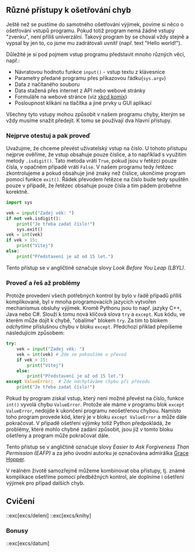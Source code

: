 ## Různé přístupy k ošetřování chyb

Ještě než se pustíme do samotného ošetřování výjimek, povíme si něco o ošetřování vstupů programu. Pokud totiž program nemá žádné vstupy "zvenku", není příliš univerzální. Takový program by se choval vždy stejně a vypsal by jen to, co jsme mu zadrátovali uvnitř (např. text "Hello world!").

Důležité je si pod pojmem vstup programu představit mnoho různých věcí, např.:

* Návratovou hodnotu funkce `input()` - vstup textu z klávesnice
* Parametry předané programu přes příkazovou řádku(`sys.argv`)
* Data z načítaného souboru
* Data stažená přes internet z API nebo webové stránky
* Formuláře na webové stránce (viz [xkcd komix](https://xkcd.com/327/))
* Posloupnost klikání na tlačítka a jiné prvky u GUI aplikací

Všechny tyto vstupy mohou způsobit v našem programu chyby, kterým se vždy musíme snažit předejít. K tomu se používají dva hlavní přístupy.

### Nejprve otestuj a pak proveď

Uvažujme, že chceme převést uživatelský vstup na číslo. U tohoto přístupu nejprve ověříme, že vstup obsahuje pouze číslice, a to například s využitím metody `.isdigit()`. Tato metoda vrátí `True`, pokud jsou v řetězci pouze čísla, v opačném případě vrátí `False`. V našem programu tedy řetězec zkontrolujeme a pokud obsahuje jiné znaky než číslice, ukončíme program pomocí funkce `exit()`. Řádek převodem řetězce na číslo bude tedy spuštěn pouze v případě, že řetězec obsahuje pouze čísla a tím pádem probehne korektně.

```py
import sys

vek = input("Zadej věk: ")
if not vek.isdigit():
    print("Je třeba zadat číslo!")
    sys.exit()
vek = int(vek)
if vek > 15:
    print("Vítej")
else:
    print("Představení je až od 15 let.")
```

Tento přístup se v angličtině označuje slovy *Look Before You Leap (LBYL)*.


### Proveď a řeš až problémy

Protože provedení všech potřebných kontrol by bylo v řadě případů příliš komplikované, byl v mnoha programovacích jazycích vytvořen mechanismus obsluhy výjimek. Kromě Pythonu jsou to např. jazyky C++, Java nebo C#. Slouží  k tomu nová klíčová slova `try` a `except`. Kus kódu, ve kterém může dojít k chybě, "obalíme" blokem `try`. Za tím to blokem _odchytíme_ příslušnou chybu v bloku `except`. Předchozí příklad přepíšeme následujícím způsobem:

```python
try:
    vek = input("Zadej věk: ")
    vek = int(vek) # Zde se pokoušíme o převod
    if vek > 15:
        print("Vítej")
    else:
        print("Představení je až od 15 let.")
except ValueError:  # Zde odchytáváme chybu při převodu
    print("Je třeba zadat číslo!")
```

Pokud by program získal vstup, který není možné převést na číslo, funkce `int()` vyvolá chybu `ValueError`. Protože ale máme v programu blok `except ValueError`, nedojde k ukončení programu neošetřenou chybou. Namísto toho program provede kód, který je v bloku `except ValueError` a může dále pokračovat. V případě ošetření výjimky totiž Python předpokládá, že problémy, které mohlo chybné zadání způsobit, jsou již v tomto bloku ošetřeny a program může pokračovat dále.

Tento přístup se v angličtině označuje slovy *Easier to Ask Forgiveness Than Permission (EAFP)* a za jeho úvodní autorku je označována admirálka [Grace Hopper](https://en.wikipedia.org/wiki/Grace_Hopper).

V reálném životě samozřejmě můžeme kombinovat oba přístupy, tj. známé komplikace ošetříme pomocí předběžných kontrol, ale doplníme i ošetření výjimek pro případ dalších chyb.

## Cvičení

::exc[excs/deleni]
::exc[excs/knihy]

### Bonusy

::exc[excs/datum]
